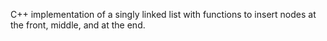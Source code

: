 C++ implementation of a singly linked list with functions to insert nodes at the front, middle, and at the end.
